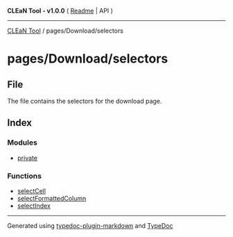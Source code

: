 **CLEaN Tool - v1.0.0** ( [Readme](../../../README.md) \| API )

***

[CLEaN Tool](../../../modules.md) / pages/Download/selectors

# pages/Download/selectors

## File

The file contains the selectors for the download page.

## Index

### Modules

- [private](private/README.md)

### Functions

- [selectCell](functions/selectCell.md)
- [selectFormattedColumn](functions/selectFormattedColumn.md)
- [selectIndex](functions/selectIndex.md)

***

Generated using [typedoc-plugin-markdown](https://www.npmjs.com/package/typedoc-plugin-markdown) and [TypeDoc](https://typedoc.org/)
